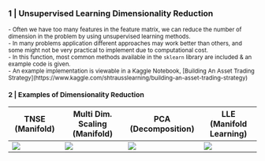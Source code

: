 ### 1 | Unsupervised Learning Dimensionality Reduction

<sub>
- Often we have too many features in the feature matrix, we can reduce the number of dimension in the problem by using unsupervised learning methods. <br>
- In many problems application different approaches may work better than others, and some might not be very practical to implement due to computational cost. <br>
- In this function, most common methods available in the <code>sklearn</code> library are included & an example code is given. <br>
- An example implementation is viewable in a Kaggle Notebook, [Building An Asset Trading Strategy](https://www.kaggle.com/shtrausslearning/building-an-asset-trading-strategy)

### 2 | Examples of Dimensionality Reduction

|TNSE (Manifold) | Multi Dim. Scaling (Manifold) | PCA (Decomposition) | LLE (Manifold Learning) |
| - | - | - | - |
| ![](https://images-wixmp-ed30a86b8c4ca887773594c2.wixmp.com/f/8cc1eeaa-4046-4c4a-ae93-93d656f68688/dejpbp1-6f79b797-285f-46de-b1db-a04093b1daf7.png?token=eyJ0eXAiOiJKV1QiLCJhbGciOiJIUzI1NiJ9.eyJzdWIiOiJ1cm46YXBwOjdlMGQxODg5ODIyNjQzNzNhNWYwZDQxNWVhMGQyNmUwIiwiaXNzIjoidXJuOmFwcDo3ZTBkMTg4OTgyMjY0MzczYTVmMGQ0MTVlYTBkMjZlMCIsIm9iaiI6W1t7InBhdGgiOiJcL2ZcLzhjYzFlZWFhLTQwNDYtNGM0YS1hZTkzLTkzZDY1NmY2ODY4OFwvZGVqcGJwMS02Zjc5Yjc5Ny0yODVmLTQ2ZGUtYjFkYi1hMDQwOTNiMWRhZjcucG5nIn1dXSwiYXVkIjpbInVybjpzZXJ2aWNlOmZpbGUuZG93bmxvYWQiXX0.W3yk0ED4gie1odk7VWG5IRzPSBCxR1tViGvgQoJSN5Y) | ![](https://images-wixmp-ed30a86b8c4ca887773594c2.wixmp.com/f/8cc1eeaa-4046-4c4a-ae93-93d656f68688/dejpbrb-b626aca0-e63c-486c-9feb-9b05a9cfa54e.png?token=eyJ0eXAiOiJKV1QiLCJhbGciOiJIUzI1NiJ9.eyJzdWIiOiJ1cm46YXBwOjdlMGQxODg5ODIyNjQzNzNhNWYwZDQxNWVhMGQyNmUwIiwiaXNzIjoidXJuOmFwcDo3ZTBkMTg4OTgyMjY0MzczYTVmMGQ0MTVlYTBkMjZlMCIsIm9iaiI6W1t7InBhdGgiOiJcL2ZcLzhjYzFlZWFhLTQwNDYtNGM0YS1hZTkzLTkzZDY1NmY2ODY4OFwvZGVqcGJyYi1iNjI2YWNhMC1lNjNjLTQ4NmMtOWZlYi05YjA1YTljZmE1NGUucG5nIn1dXSwiYXVkIjpbInVybjpzZXJ2aWNlOmZpbGUuZG93bmxvYWQiXX0.VfyB2EI-0hUMDqiXzqGcahcygY5zKBXnSoij2qByLQ4) | ![](https://images-wixmp-ed30a86b8c4ca887773594c2.wixmp.com/f/8cc1eeaa-4046-4c4a-ae93-93d656f68688/dejpbrk-386947ca-2ad9-4753-9f19-f24018bd2f7b.png?token=eyJ0eXAiOiJKV1QiLCJhbGciOiJIUzI1NiJ9.eyJzdWIiOiJ1cm46YXBwOjdlMGQxODg5ODIyNjQzNzNhNWYwZDQxNWVhMGQyNmUwIiwiaXNzIjoidXJuOmFwcDo3ZTBkMTg4OTgyMjY0MzczYTVmMGQ0MTVlYTBkMjZlMCIsIm9iaiI6W1t7InBhdGgiOiJcL2ZcLzhjYzFlZWFhLTQwNDYtNGM0YS1hZTkzLTkzZDY1NmY2ODY4OFwvZGVqcGJyay0zODY5NDdjYS0yYWQ5LTQ3NTMtOWYxOS1mMjQwMThiZDJmN2IucG5nIn1dXSwiYXVkIjpbInVybjpzZXJ2aWNlOmZpbGUuZG93bmxvYWQiXX0.8M0aiZfSuiiMsEl1RrTKRiggizZUqGjKxDlp51Rvg3Y) | ![](https://images-wixmp-ed30a86b8c4ca887773594c2.wixmp.com/f/8cc1eeaa-4046-4c4a-ae93-93d656f68688/dejpbsn-133b0cf2-fbee-488c-8843-2c78d9a0e57e.png?token=eyJ0eXAiOiJKV1QiLCJhbGciOiJIUzI1NiJ9.eyJzdWIiOiJ1cm46YXBwOjdlMGQxODg5ODIyNjQzNzNhNWYwZDQxNWVhMGQyNmUwIiwiaXNzIjoidXJuOmFwcDo3ZTBkMTg4OTgyMjY0MzczYTVmMGQ0MTVlYTBkMjZlMCIsIm9iaiI6W1t7InBhdGgiOiJcL2ZcLzhjYzFlZWFhLTQwNDYtNGM0YS1hZTkzLTkzZDY1NmY2ODY4OFwvZGVqcGJzbi0xMzNiMGNmMi1mYmVlLTQ4OGMtODg0My0yYzc4ZDlhMGU1N2UucG5nIn1dXSwiYXVkIjpbInVybjpzZXJ2aWNlOmZpbGUuZG93bmxvYWQiXX0.P_epVqtFszpO0HQ1ZF8IRj2dMqioSNe9qfECE5IjAh0)
